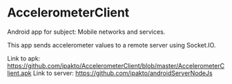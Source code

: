 # AccelerometerClient

Android app for subject: Mobile networks and services.

This app sends accelerometer values to a remote server using Socket.IO.

Link to apk: https://github.com/ipakto/AccelerometerClient/blob/master/AccelerometerClient.apk
Link to server: https://github.com/ipakto/androidServerNodeJs
